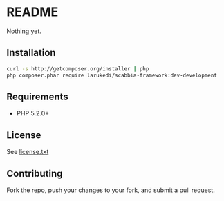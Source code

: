 README
======

Nothing yet.

Installation
------------
``` bash
curl -s http://getcomposer.org/installer | php
php composer.phar require larukedi/scabbia-framework:dev-development
```

Requirements
------------
* PHP 5.2.0+

License
-------
See [license.txt](license.txt)

Contributing
------------
Fork the repo, push your changes to your fork, and submit a pull request.
